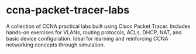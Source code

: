 # ccna-packet-tracer-labs
A collection of CCNA practical labs built using Cisco Packet Tracer. Includes hands-on exercises for VLANs, routing protocols, ACLs, DHCP, NAT, and basic device configuration. Ideal for learning and reinforcing CCNA networking concepts through simulation.
